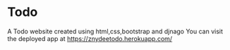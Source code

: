 # Todo
A Todo website created using html,css,bootstrap and djnago
You can visit the deployed app at https://znydeetodo.herokuapp.com/
